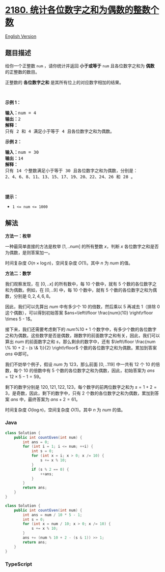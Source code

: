# [2180. 统计各位数字之和为偶数的整数个数](https://leetcode.cn/problems/count-integers-with-even-digit-sum)

[English Version](/solution/2100-2199/2180.Count%20Integers%20With%20Even%20Digit%20Sum/README_EN.md)

## 题目描述

<!-- 这里写题目描述 -->

<p>给你一个正整数 <code>num</code> ，请你统计并返回 <strong>小于或等于</strong> <code>num</code> 且各位数字之和为 <strong>偶数</strong> 的正整数的数目。</p>

<p>正整数的 <strong>各位数字之和</strong> 是其所有位上的对应数字相加的结果。</p>

<p>&nbsp;</p>

<p><strong>示例 1：</strong></p>

<pre>
<strong>输入：</strong>num = 4
<strong>输出：</strong>2
<strong>解释：</strong>
只有 2 和 4 满足小于等于 4 且各位数字之和为偶数。    
</pre>

<p><strong>示例 2：</strong></p>

<pre>
<strong>输入：</strong>num = 30
<strong>输出：</strong>14
<strong>解释：</strong>
只有 14 个整数满足小于等于 30 且各位数字之和为偶数，分别是： 
2、4、6、8、11、13、15、17、19、20、22、24、26 和 28 。
</pre>

<p>&nbsp;</p>

<p><strong>提示：</strong></p>

<ul>
	<li><code>1 &lt;= num &lt;= 1000</code></li>
</ul>

## 解法

**方法一：枚举**

一种最简单直接的方法是枚举 $[1,..num]$ 的所有整数 $x$，判断 $x$ 各位数字之和是否为偶数，是则答案加一。

时间复杂度 $O(n \times \log n)$，空间复杂度 $O(1)$。其中 $n$ 为 $num$ 的值。

**方法二：数学**

我们观察发现，在 $[0,..x]$ 的所有数中，每 $10$ 个数中，就有 $5$ 个数的各位数字之和为偶数。例如，在 $[0,..9]$ 中，每 $10$ 个数中，就有 $5$ 个数的各位数字之和为偶数，分别是 $0,2,4,6,8$。

因此，我们可以先算出 $num$ 中有多少个 $10$ 的倍数，然后乘以 $5$ 再减去 $1$（排除 $0$ 这个偶数），可以得到初始答案 $ans=\left\lfloor \frac{num}{10} \right\rfloor \times 5 - 1$。

接下来，我们还需要考虑剩下的 $num \% 10 + 1$ 个数字中，有多少个数的各位数字之和为偶数。这些数字是否是偶数，跟数字的前面数字之和有关，因此，我们可以算出 $num$ 的前面数字之和 $s$，那么剩余的数字中，还有 $\left\lfloor \frac{num \% 10 + 2 - (s \& 1)}{2} \right\rfloor$ 个数的各位数字之和为偶数。累加到答案 $ans$ 中即可。

我们不妨举个例子，假设 $num$ 为 $123$，那么前面 $[0,..119]$ 中一共有 $12$ 个 $10$ 的倍数，每个 $10$ 的倍数中有 $5$ 个数的各位数字之和为偶数，因此，初始答案为 $ans=12 \times 5 - 1=59$。

剩下的数字分别是 $120,121,122,123$，每个数字的前两位数字之和为 $s = 1+2=3$，是奇数，因此，剩下的数字中，只有 $2$ 个数的各位数字之和为偶数，累加到答案 $ans$ 中，最终答案为 $ans+2=61$。

时间复杂度 $O(\log n)$，空间复杂度 $O(1)$。其中 $n$ 为 $num$ 的值。

### **Java**

```java
class Solution {
    public int countEven(int num) {
        int ans = 0;
        for (int i = 1; i <= num; ++i) {
            int s = 0;
            for (int x = i; x > 0; x /= 10) {
                s += x % 10;
            }
            if (s % 2 == 0) {
                ++ans;
            }
        }
        return ans;
    }
}
```

```java
class Solution {
    public int countEven(int num) {
        int ans = num / 10 * 5 - 1;
        int s = 0;
        for (int x = num / 10; x > 0; x /= 10) {
            s += x % 10;
        }
        ans += (num % 10 + 2 - (s & 1)) >> 1;
        return ans;
    }
}
```

### **TypeScript**
